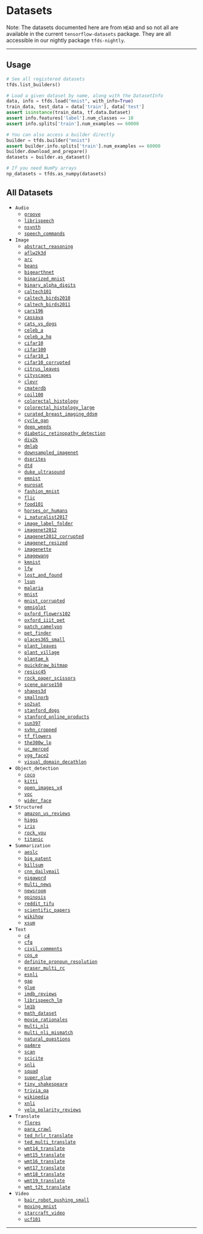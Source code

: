 <!-- This file is automatically generated by tfds.scripts.document_datasets and
all modifications will be erased, please edit the original document_datasets.py
file. -->
# Datasets

Note: The datasets documented here are from `HEAD` and so not all are available
in the current `tensorflow-datasets` package. They are all accessible in our
nightly package `tfds-nightly`.

--------------------------------------------------------------------------------

## Usage

```python
# See all registered datasets
tfds.list_builders()

# Load a given dataset by name, along with the DatasetInfo
data, info = tfds.load("mnist", with_info=True)
train_data, test_data = data['train'], data['test']
assert isinstance(train_data, tf.data.Dataset)
assert info.features['label'].num_classes == 10
assert info.splits['train'].num_examples == 60000

# You can also access a builder directly
builder = tfds.builder("mnist")
assert builder.info.splits['train'].num_examples == 60000
builder.download_and_prepare()
datasets = builder.as_dataset()

# If you need NumPy arrays
np_datasets = tfds.as_numpy(datasets)
```

## All Datasets

*   `Audio`
    *   [`groove`](groove.md)
    *   [`librispeech`](librispeech.md)
    *   [`nsynth`](nsynth.md)
    *   [`speech_commands`](speech_commands.md)
*   `Image`
    *   [`abstract_reasoning`](abstract_reasoning.md)
    *   [`aflw2k3d`](aflw2k3d.md)
    *   [`arc`](arc.md)
    *   [`beans`](beans.md)
    *   [`bigearthnet`](bigearthnet.md)
    *   [`binarized_mnist`](binarized_mnist.md)
    *   [`binary_alpha_digits`](binary_alpha_digits.md)
    *   [`caltech101`](caltech101.md)
    *   [`caltech_birds2010`](caltech_birds2010.md)
    *   [`caltech_birds2011`](caltech_birds2011.md)
    *   [`cars196`](cars196.md)
    *   [`cassava`](cassava.md)
    *   [`cats_vs_dogs`](cats_vs_dogs.md)
    *   [`celeb_a`](celeb_a.md)
    *   [`celeb_a_hq`](celeb_a_hq.md)
    *   [`cifar10`](cifar10.md)
    *   [`cifar100`](cifar100.md)
    *   [`cifar10_1`](cifar10_1.md)
    *   [`cifar10_corrupted`](cifar10_corrupted.md)
    *   [`citrus_leaves`](citrus_leaves.md)
    *   [`cityscapes`](cityscapes.md)
    *   [`clevr`](clevr.md)
    *   [`cmaterdb`](cmaterdb.md)
    *   [`coil100`](coil100.md)
    *   [`colorectal_histology`](colorectal_histology.md)
    *   [`colorectal_histology_large`](colorectal_histology_large.md)
    *   [`curated_breast_imaging_ddsm`](curated_breast_imaging_ddsm.md)
    *   [`cycle_gan`](cycle_gan.md)
    *   [`deep_weeds`](deep_weeds.md)
    *   [`diabetic_retinopathy_detection`](diabetic_retinopathy_detection.md)
    *   [`div2k`](div2k.md)
    *   [`dmlab`](dmlab.md)
    *   [`downsampled_imagenet`](downsampled_imagenet.md)
    *   [`dsprites`](dsprites.md)
    *   [`dtd`](dtd.md)
    *   [`duke_ultrasound`](duke_ultrasound.md)
    *   [`emnist`](emnist.md)
    *   [`eurosat`](eurosat.md)
    *   [`fashion_mnist`](fashion_mnist.md)
    *   [`flic`](flic.md)
    *   [`food101`](food101.md)
    *   [`horses_or_humans`](horses_or_humans.md)
    *   [`i_naturalist2017`](i_naturalist2017.md)
    *   [`image_label_folder`](image_label_folder.md)
    *   [`imagenet2012`](imagenet2012.md)
    *   [`imagenet2012_corrupted`](imagenet2012_corrupted.md)
    *   [`imagenet_resized`](imagenet_resized.md)
    *   [`imagenette`](imagenette.md)
    *   [`imagewang`](imagewang.md)
    *   [`kmnist`](kmnist.md)
    *   [`lfw`](lfw.md)
    *   [`lost_and_found`](lost_and_found.md)
    *   [`lsun`](lsun.md)
    *   [`malaria`](malaria.md)
    *   [`mnist`](mnist.md)
    *   [`mnist_corrupted`](mnist_corrupted.md)
    *   [`omniglot`](omniglot.md)
    *   [`oxford_flowers102`](oxford_flowers102.md)
    *   [`oxford_iiit_pet`](oxford_iiit_pet.md)
    *   [`patch_camelyon`](patch_camelyon.md)
    *   [`pet_finder`](pet_finder.md)
    *   [`places365_small`](places365_small.md)
    *   [`plant_leaves`](plant_leaves.md)
    *   [`plant_village`](plant_village.md)
    *   [`plantae_k`](plantae_k.md)
    *   [`quickdraw_bitmap`](quickdraw_bitmap.md)
    *   [`resisc45`](resisc45.md)
    *   [`rock_paper_scissors`](rock_paper_scissors.md)
    *   [`scene_parse150`](scene_parse150.md)
    *   [`shapes3d`](shapes3d.md)
    *   [`smallnorb`](smallnorb.md)
    *   [`so2sat`](so2sat.md)
    *   [`stanford_dogs`](stanford_dogs.md)
    *   [`stanford_online_products`](stanford_online_products.md)
    *   [`sun397`](sun397.md)
    *   [`svhn_cropped`](svhn_cropped.md)
    *   [`tf_flowers`](tf_flowers.md)
    *   [`the300w_lp`](the300w_lp.md)
    *   [`uc_merced`](uc_merced.md)
    *   [`vgg_face2`](vgg_face2.md)
    *   [`visual_domain_decathlon`](visual_domain_decathlon.md)
*   `Object_detection`
    *   [`coco`](coco.md)
    *   [`kitti`](kitti.md)
    *   [`open_images_v4`](open_images_v4.md)
    *   [`voc`](voc.md)
    *   [`wider_face`](wider_face.md)
*   `Structured`
    *   [`amazon_us_reviews`](amazon_us_reviews.md)
    *   [`higgs`](higgs.md)
    *   [`iris`](iris.md)
    *   [`rock_you`](rock_you.md)
    *   [`titanic`](titanic.md)
*   `Summarization`
    *   [`aeslc`](aeslc.md)
    *   [`big_patent`](big_patent.md)
    *   [`billsum`](billsum.md)
    *   [`cnn_dailymail`](cnn_dailymail.md)
    *   [`gigaword`](gigaword.md)
    *   [`multi_news`](multi_news.md)
    *   [`newsroom`](newsroom.md)
    *   [`opinosis`](opinosis.md)
    *   [`reddit_tifu`](reddit_tifu.md)
    *   [`scientific_papers`](scientific_papers.md)
    *   [`wikihow`](wikihow.md)
    *   [`xsum`](xsum.md)
*   `Text`
    *   [`c4`](c4.md)
    *   [`cfq`](cfq.md)
    *   [`civil_comments`](civil_comments.md)
    *   [`cos_e`](cos_e.md)
    *   [`definite_pronoun_resolution`](definite_pronoun_resolution.md)
    *   [`eraser_multi_rc`](eraser_multi_rc.md)
    *   [`esnli`](esnli.md)
    *   [`gap`](gap.md)
    *   [`glue`](glue.md)
    *   [`imdb_reviews`](imdb_reviews.md)
    *   [`librispeech_lm`](librispeech_lm.md)
    *   [`lm1b`](lm1b.md)
    *   [`math_dataset`](math_dataset.md)
    *   [`movie_rationales`](movie_rationales.md)
    *   [`multi_nli`](multi_nli.md)
    *   [`multi_nli_mismatch`](multi_nli_mismatch.md)
    *   [`natural_questions`](natural_questions.md)
    *   [`qa4mre`](qa4mre.md)
    *   [`scan`](scan.md)
    *   [`scicite`](scicite.md)
    *   [`snli`](snli.md)
    *   [`squad`](squad.md)
    *   [`super_glue`](super_glue.md)
    *   [`tiny_shakespeare`](tiny_shakespeare.md)
    *   [`trivia_qa`](trivia_qa.md)
    *   [`wikipedia`](wikipedia.md)
    *   [`xnli`](xnli.md)
    *   [`yelp_polarity_reviews`](yelp_polarity_reviews.md)
*   `Translate`
    *   [`flores`](flores.md)
    *   [`para_crawl`](para_crawl.md)
    *   [`ted_hrlr_translate`](ted_hrlr_translate.md)
    *   [`ted_multi_translate`](ted_multi_translate.md)
    *   [`wmt14_translate`](wmt14_translate.md)
    *   [`wmt15_translate`](wmt15_translate.md)
    *   [`wmt16_translate`](wmt16_translate.md)
    *   [`wmt17_translate`](wmt17_translate.md)
    *   [`wmt18_translate`](wmt18_translate.md)
    *   [`wmt19_translate`](wmt19_translate.md)
    *   [`wmt_t2t_translate`](wmt_t2t_translate.md)
*   `Video`
    *   [`bair_robot_pushing_small`](bair_robot_pushing_small.md)
    *   [`moving_mnist`](moving_mnist.md)
    *   [`starcraft_video`](starcraft_video.md)
    *   [`ucf101`](ucf101.md)

--------------------------------------------------------------------------------
